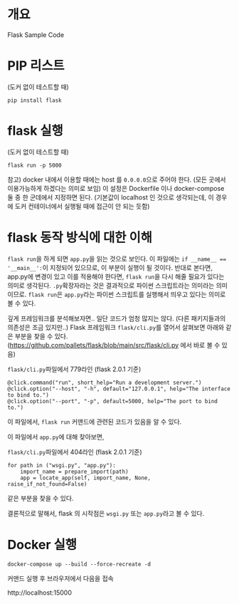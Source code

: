 # 개요
Flask Sample Code


# PIP 리스트
(도커 없이 테스트할 때)

`pip install flask`


# flask 실행
(도커 없이 테스트할 때)

`flask run -p 5000`



참고) docker 내에서 이용할 때에는 host 를 `0.0.0.0`으로 주어야 한다. (모든 곳에서 이용가능하게 하겠다는 의미로 보임)
이 설정은 Dockerfile 이나 docker-compose 둘 중 한 군데에서 지정하면 된다. (기본값이 localhost 인 것으로 생각되는데, 
이 경우에 도커 컨테이너에서 실행될 때에 접근이 안 되는 듯함)


# flask 동작 방식에 대한 이해
`flask run`을 하게 되면 `app.py`을 읽는 것으로 보인다. 이 파일에는 `if __name__ == '__main__':`이 지정되어 있으므로, 이 부분이 
실행이 될 것이다. 반대로 본다면, app.py에 변경이 있고 이를 적용해야 한다면, `flask run`을 다시 해줄 필요가 있다는 
의미로 생각된다. `.py`확장자라는 것은 결과적으로 파이썬 스크립트라는 의미라는 의미이므로. `flask run`은 `app.py`라는 
파이썬 스크립트를 실행해서 띄우고 있다는 의미로 볼 수 있다.

깊게 프레임워크를 분석해보자면.. 
일단 코드가 엄청 많지는 않다. (다른 패키지들과의 의존성은 조금 있지만..)
Flask 프레임워크 `flask/cli.py`를 열어서 살펴보면 아래와 같은 부분을 찾을 수 있다.
(https://github.com/pallets/flask/blob/main/src/flask/cli.py 에서 바로 볼 수 있음)

`flask/cli.py`파일에서 779라인 (flask 2.0.1 기준)
```
@click.command("run", short_help="Run a development server.")
@click.option("--host", "-h", default="127.0.0.1", help="The interface to bind to.")
@click.option("--port", "-p", default=5000, help="The port to bind to.")
```

이 파일에서, `flask run` 커맨드에 관련된 코드가 있음을 알 수 있다. 

이 파일에서 `app.py`에 대해 찾아보면,

`flask/cli.py`파일에서 404라인 (flask 2.0.1 기준)
```
for path in ("wsgi.py", "app.py"):
    import_name = prepare_import(path)
    app = locate_app(self, import_name, None, raise_if_not_found=False)
```
같은 부분을 찾을 수 있다.

결론적으로 말해서, flask 의 시작점은 `wsgi.py` 또는 `app.py`라고 볼 수 있다.


# Docker 실행
`docker-compose up --build --force-recreate -d`

커맨드 실행 후 브라우저에서 다음을 접속

http://localhost:15000